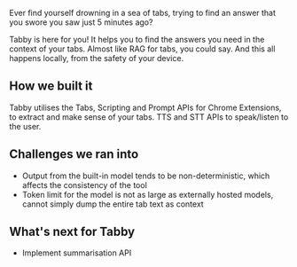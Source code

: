 Ever find yourself drowning in a sea of tabs, trying to find an answer that you swore you saw just 5 minutes ago?

Tabby is here for you! It helps you to find the answers you need in the context of your tabs. Almost like RAG for tabs, you could say. And this all happens locally, from the safety of your device.

## How we built it
Tabby utilises the Tabs, Scripting and Prompt APIs for Chrome Extensions, to extract and make sense of your tabs. TTS and STT APIs to speak/listen to the user.

## Challenges we ran into
- Output from the built-in model tends to be non-deterministic, which affects the consistency of the tool
- Token limit for the model is not as large as externally hosted models, cannot simply dump the entire tab text as context

## What's next for Tabby
- Implement summarisation API
